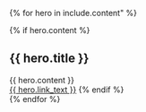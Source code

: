 
{% for hero in include.content" %}
<div class="design-preview">
  <section class="usa-hero full-hero-image" style="background-image: url({{ hero.media }});" aria-label="Introduction">
    <div class="grid-container">
    {% if hero.content %}
    <h1>{{ hero.title }}</h1>
    <div class="intro">{{ hero.content }}</div>
    <a href="{{ hero.link }}" class="usa-button">{{ hero.link_text }}</a>
    {% endif %}
    </div>
  </section>
</div>
{% endfor %}
